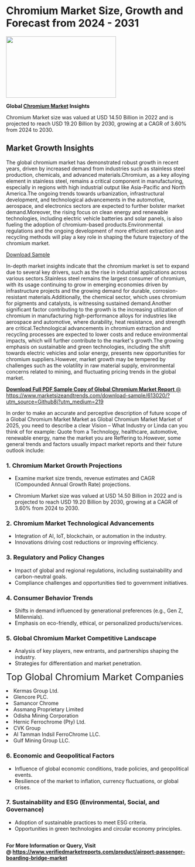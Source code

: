 <H1>Chromium Market Size, Growth and Forecast from 2024 - 2031</H1><img class="aligncenter size-medium wp-image-584254" src="https://thirdeyenews.in/wp-content/uploads/2024/09/Global-Market-Research-300x168.jpeg" alt="" width="300" height="168" /><p><strong>Global&nbsp;<a href="https://www.marketsizeandtrends.com/download-sample/613020/?utm_source=Github8j?utm_medium=219">Chromium Market</a> Insights</strong></p><p>Chromium Market size was valued at USD 14.50 Billion in 2022 and is projected to reach USD 19.20 Billion by 2030, growing at a CAGR of 3.60% from 2024 to 2030.</p><p><h2>Market Growth Insights</h2> <p>The global chromium market has demonstrated robust growth in recent years, driven by increased demand from industries such as stainless steel production, chemicals, and advanced materials.Chromium, as a key alloying element in stainless steel, remains a critical component in manufacturing, especially in regions with high industrial output like Asia-Pacific and North America.The ongoing trends towards urbanization, infrastructural development, and technological advancements in the automotive, aerospace, and electronics sectors are expected to further bolster market demand.Moreover, the rising focus on clean energy and renewable technologies, including electric vehicle batteries and solar panels, is also fueling the adoption of chromium-based products.Environmental regulations and the ongoing development of more efficient extraction and recycling methods will play a key role in shaping the future trajectory of the chromium market.</p> <p><a href="#">Download Sample</a></p> <p>In-depth market insights indicate that the chromium market is set to expand due to several key drivers, such as the rise in industrial applications across various sectors.Stainless steel remains the largest consumer of chromium, with its usage continuing to grow in emerging economies driven by infrastructure projects and the growing demand for durable, corrosion-resistant materials.Additionally, the chemical sector, which uses chromium for pigments and catalysts, is witnessing sustained demand.Another significant factor contributing to the growth is the increasing utilization of chromium in manufacturing high-performance alloys for industries like aerospace and automotive, where durability, heat resistance, and strength are critical.Technological advancements in chromium extraction and recycling processes are expected to lower costs and reduce environmental impacts, which will further contribute to the market's growth.The growing emphasis on sustainable and green technologies, including the shift towards electric vehicles and solar energy, presents new opportunities for chromium suppliers.However, market growth may be tempered by challenges such as the volatility in raw material supply, environmental concerns related to mining, and fluctuating pricing trends in the global market.</p> <p><a href="#"></p><p><span class=""><strong>Download Full PDF Sample Copy of Global Chromium Market Report</strong> @ <a href="https://www.marketsizeandtrends.com/download-sample/613020/?utm_source=Github8j?utm_medium=219" target="_blank">https://www.marketsizeandtrends.com/download-sample/613020/?utm_source=Github8j?utm_medium=219</a></span></p><p>In order to make an accurate and perceptive description of future scope of a Global&nbsp;Chromium Market Market as Global&nbsp;Chromium Market Market of 2025, you need to describe a clear Vision &ndash; What Industry or Linda can you think of for example: Quote from a Technology, healthcare, automotive, renewable energy, name the market you are Reffering to.However, some general trends and factors usually impact market reports and their future outlook include:</p><h3>1.&nbsp;<strong>Chromium Market Growth Projections</strong></h3><ul><li>Examine market size trends, revenue estimates and CAGR (Compounded Annual Growth Rate) projections.</li><li><p>Chromium Market size was valued at USD 14.50 Billion in 2022 and is projected to reach USD 19.20 Billion by 2030, growing at a CAGR of 3.60% from 2024 to 2030.</p></li></ul><h3>2.&nbsp;<strong>Chromium Market Technological Advancements</strong></h3><ul><li>Integration of AI, IoT, blockchain, or automation in the industry.</li><li>Innovations driving cost reductions or improving efficiency.</li></ul><h3>3.&nbsp;<strong>Regulatory and Policy Changes</strong></h3><ul><li>Impact of global and regional regulations, including sustainability and carbon-neutral goals.</li><li>Compliance challenges and opportunities tied to government initiatives.</li></ul><h3>4.&nbsp;<strong>Consumer Behavior Trends</strong></h3><ul><li>Shifts in demand influenced by generational preferences (e.g., Gen Z, Millennials).</li><li>Emphasis on eco-friendly, ethical, or personalized products/services.</li></ul><h3>5.&nbsp;<strong>Global Chromium Market Competitive Landscape</strong></h3><ul><li>Analysis of key players, new entrants, and partnerships shaping the industry.</li><li>Strategies for differentiation and market penetration.</li></ul><p data-pm-slice="1 1 []"><span style="color: inherit; font-family: inherit; font-size: 25px;">Top Global Chromium Market Companies</span></p><div class="" data-test-id=""><p><li>Kermas Group Ltd.</li><li> Glencore PLC.</li><li> Samancor Chrome</li><li> Assmang Proprietary Limited</li><li> Odisha Mining Corporation</li><li> Hernic Ferrochrome (Pty) Ltd.</li><li> CVK Group</li><li> Al Tamman Indsil FerroChrome LLC.</li><li> Gulf Mining Group LLC.</li></p></div><h3>6.&nbsp;<strong>Economic and Geopolitical Factors</strong></h3><ul><li>Influence of global economic conditions, trade policies, and geopolitical events.</li><li>Resilience of the market to inflation, currency fluctuations, or global crises.</li></ul><h3>7.&nbsp;<strong>Sustainability and ESG (Environmental, Social, and Governance)</strong></h3><ul><li>Adoption of sustainable practices to meet ESG criteria.</li><li>Opportunities in green technologies and circular economy principles.</li></ul><h2><strong style="font-size: 14px;">For More Information or Query, Visit @&nbsp;</strong><a style="background-color: #ffffff; font-size: 14px;" href="https://www.marketsizeandtrends.com/report/chromium-market/" target="_blank">https://www.verifiedmarketreports.com/product/airport-passenger-boarding-bridge-market</a></h2>